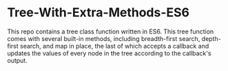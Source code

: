 # Tree-With-Extra-Methods-ES6

This repo contains a tree class function written in ES6. This tree function comes with several built-in methods, including breadth-first search, depth-first search, and map in place, the last of which accepts a callback and updates the values of every node in the tree according to the callback's output. 
